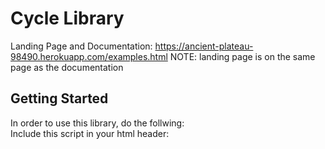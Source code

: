 # Cycle Library

Landing Page and Documentation: https://ancient-plateau-98490.herokuapp.com/examples.html
NOTE: landing page is on the same page as the documentation

## Getting Started 
In order to use this library, do the follwing: <br>
Include this script in your html header: <script defer type='text/javascript' src='/js/cycle.js'></script>
